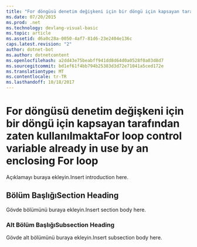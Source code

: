 ```yaml
---
title: "For döngüsü denetim değişkeni için bir döngü için kapsayan tarafından zaten kullanılmakta"
ms.date: 07/20/2015
ms.prod: .net
ms.technology: devlang-visual-basic
ms.topic: article
ms.assetid: d6a0c28a-0050-4af7-81d6-23e2404e136c
caps.latest.revision: "2"
author: dotnet-bot
ms.author: dotnetcontent
ms.openlocfilehash: a2dd43e75beabff941dd8d64d0a0528f0a03d8d7
ms.sourcegitcommit: bd1ef61f4bb794b25383d3d72e71041a5ced172e
ms.translationtype: MT
ms.contentlocale: tr-TR
ms.lasthandoff: 10/18/2017
---
```

# <a name="for-loop-control-variable-already-in-use-by-an-enclosing-for-loop"></a><span data-ttu-id="33d3f-102">For döngüsü denetim değişkeni için bir döngü için kapsayan tarafından zaten kullanılmakta</span><span class="sxs-lookup"><span data-stu-id="33d3f-102">For loop control variable already in use by an enclosing For loop</span></span>
<span data-ttu-id="33d3f-103">Açıklamayı buraya ekleyin.</span><span class="sxs-lookup"><span data-stu-id="33d3f-103">Insert introduction here.</span></span>  
  
## <a name="section-heading"></a><span data-ttu-id="33d3f-104">Bölüm Başlığı</span><span class="sxs-lookup"><span data-stu-id="33d3f-104">Section Heading</span></span>  
 <span data-ttu-id="33d3f-105">Gövde bölümünü buraya ekleyin.</span><span class="sxs-lookup"><span data-stu-id="33d3f-105">Insert section body here.</span></span>  
  
### <a name="subsection-heading"></a><span data-ttu-id="33d3f-106">Alt Bölüm Başlığı</span><span class="sxs-lookup"><span data-stu-id="33d3f-106">Subsection Heading</span></span>  
 <span data-ttu-id="33d3f-107">Gövde alt bölümünü buraya ekleyin.</span><span class="sxs-lookup"><span data-stu-id="33d3f-107">Insert subsection body here.</span></span>
